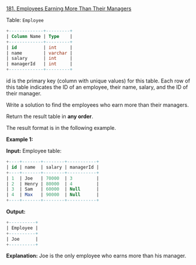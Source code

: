 [181. Employees Earning More Than Their Managers](https://leetcode.com/problems/employees-earning-more-than-their-managers/)

Table: `Employee`

```sql
+-------------+---------+
| Column Name | Type    |
+-------------+---------+
| id          | int     |
| name        | varchar |
| salary      | int     |
| managerId   | int     |
+-------------+---------+
```

id is the primary key (column with unique values) for this table.
Each row of this table indicates the ID of an employee, their name, salary, and the ID of their manager.

Write a solution to find the employees who earn more than their managers.

Return the result table in **any order**.

The result format is in the following example.

**Example 1:**

**Input:**
Employee table:

```sql
+----+-------+--------+-----------+
| id | name  | salary | managerId |
+----+-------+--------+-----------+
| 1  | Joe   | 70000  | 3         |
| 2  | Henry | 80000  | 4         |
| 3  | Sam   | 60000  | Null      |
| 4  | Max   | 90000  | Null      |
+----+-------+--------+-----------+
```

**Output:**

```sql
+----------+
| Employee |
+----------+
| Joe      |
+----------+
```

**Explanation:** Joe is the only employee who earns more than his manager.
